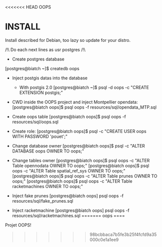 <<<<<<< HEAD
OOPS

# INSTALL

Install described for Debian, too lazy so update for your distro.

/!\ Do each next lines as usr postgres /!\

- Create postgres database

[postgres@biatch ~]$ createdb oops

- Inject postgis datas into the database

  * With postgis 2.0
	[postgres@biatch ~]$ psql -d oops -c "CREATE EXTENSION postgis;"

- CWD inside the OOPS project and inject Montpellier opendata:
	[postgres@biatch oops]$ psql oops -f resources/sql/opendata_MTP.sql

- Create oops table
	[postgres@biatch oops]$ psql oops -f resources/sql/oops.sql


- Create role:
[postgres@biatch oops]$  psql -c "CREATE USER oops WITH PASSWORD 'pouet';"

- Change database owner
[postgres@biatch oops]$  psql -c "ALTER DATABASE oops OWNER TO oops;"

- Change tables owner
[postgres@biatch oops]$  psql  oops -c "ALTER Table opennodata OWNER TO oops;"
[postgres@biatch oops]$  psql  oops -c "ALTER Table spatial_ref_sys OWNER TO oops;"
[postgres@biatch oops]$  psql  oops -c "ALTER Table prunes OWNER TO oops;"
[postgres@biatch oops]$  psql  oops -c "ALTER Table racketmachines OWNER TO oops;"

- Inject fake prunes
[postgres@biatch oops] psql oops -f resources/sql/fake_prunes.sql

- Inject racketmachine
[postgres@biatch oops] psql oops -f resources/sql/racketmachines.sql
=======
oops
====

Projet OOPS!
>>>>>>> 98bcbbaca7b5fe3b25f4fcfd9a35000c0e1a1ee9
